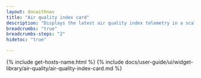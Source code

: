```yaml
---
layout: docwithnav
title: "Air quality index card"
description: "Displays the latest air quality index telemetry in a scalable rectangle card."
breadcrumbs: "true"
breadcrumbs-steps: "2"
hidetoc: "true"

---
```

{% include get-hosts-name.html %}
{% include docs/user-guide/ui/widget-library/air-quality/air-quality-index-card.md %}
